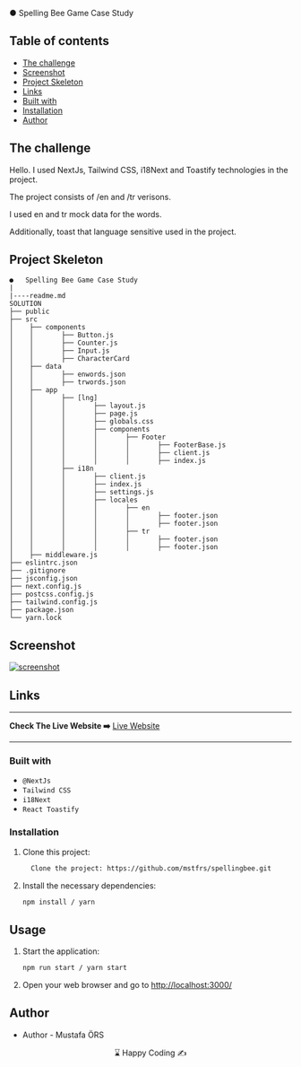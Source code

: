 ●	Spelling Bee Game Case Study

## Table of contents

  - [The challenge](#the-challenge)
  - [Screenshot](#screenshot)
  - [Project Skeleton ](#project-skeleton)
  - [Links](#links)
  - [Built with](#built-with)
  - [Installation](#Installation)  
  - [Author](#author)

## The challenge

Hello. I used NextJs, Tailwind CSS, i18Next and Toastify technologies in the project.

The project consists of /en and /tr verisons.

I used en and tr mock data for the words.

Additionally, toast that language sensitive used in the project.



## Project Skeleton

```
●	Spelling Bee Game Case Study
|
|----readme.md       
SOLUTION
├── public
├── src
│    ├── components
│    │       ├── Button.js
│    │       ├── Counter.js
│    │       ├── Input.js
│    │       ├── CharacterCard
│    ├── data
│    │       ├── enwords.json
│    │       ├── trwords.json
│    ├── app
│    │       ├── [lng]
│    │       │       ├── layout.js
│    │       │       ├── page.js
│    │       │       ├── globals.css
│    │       │       ├── components
│    │       │       │       ├── Footer
│    │       │       │       │       ├── FooterBase.js
│    │       │       │       │       ├── client.js
│    │       │       │       │       ├── index.js
│    │       ├── i18n
│    │       │       ├── client.js
│    │       │       ├── index.js
│    │       │       ├── settings.js
│    │       │       ├── locales
│    │       │       │       ├── en
│    │       │       │       │       ├── footer.json
│    │       │       │       │       ├── footer.json
│    │       │       │       ├── tr
│    │       │       │       │       ├── footer.json
│    │       │       │       │       ├── footer.json
│    ├── middleware.js
├── eslintrc.json
├── .gitignore
├── jsconfig.json
├── next.config.js
├── postcss.config.js
├── tailwind.config.js
├── package.json
└── yarn.lock
```
## Screenshot
<p align="left">
<a href="https://spellingbee-omega.vercel.app/"><img src="bee" alt="screenshot" target=_blanked></a>
</p>

## Links
<hr>
<b>Check The Live Website ➡️</b> <a href="https://spellingbee-omega.vercel.app/"> Live Website </a> 
<hr>

### Built with

- `@NextJs`
- `Tailwind CSS`
- `i18Next`
- `React Toastify`


### Installation

1. Clone this project:

   ```bash
     Clone the project: https://github.com/mstfrs/spellingbee.git
   ```
2. Install the necessary dependencies:

   ```bash
   npm install / yarn
   ```
## Usage

1. Start the application:

   ```bash
   npm run start / yarn start
   ```
2. Open your web browser and go to [http://localhost:3000/](http://localhost:3000)

## Author

- Author - Mustafa ÖRS

<center> &#8987; Happy Coding  &#9997; </center>
